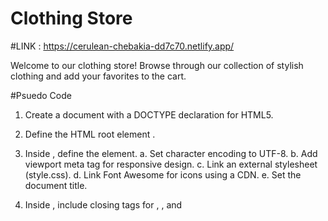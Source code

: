 # Clothing Store
#LINK :  https://cerulean-chebakia-dd7c70.netlify.app/

Welcome to our clothing store! Browse through our collection of stylish clothing and add your favorites to the cart.

#Psuedo Code

1. Create a document with a DOCTYPE declaration for HTML5.
2. Define the HTML root element <html>.
3. Inside <html>, define the <head> element.
   a. Set character encoding to UTF-8.
   b. Add viewport meta tag for responsive design.
   c. Link an external stylesheet (style.css).
   d. Link Font Awesome for icons using a CDN.
   e. Set the document title.
4. Inside <head>, include closing tags for <meta>, <link>, and <title>.
5. Define the <body> element.
6. Inside <body>, create sections for Products and Cart.
   a. Each section should have a title and a description.
   b. Products section should include a container for product cards.
   c. Cart section should include a container for cart items and relevant buttons.
7. Include a <script> tag at the end of the <body> to link the JavaScript file (script.js).
8. Close the <body> and <html> tags.


1. Listen for the DOMContentLoaded event before executing any scripts.
2. Define mock data for clothing products in an array.
3. Initialize variables for total price and total items in the cart.
4. Get references to container elements for products and the cart.
5. Define functions for:
   a. Toggling cart visibility based on its emptiness.
   b. Adding items to the cart.
   c. Updating cart totals.
   d. Clearing the cart.
   e. Sorting items in the cart.
6. Populate product cards dynamically based on the mock data.
7. Implement event listeners for:
   a. Adding/removing items from the cart.
   b. Clearing the cart.
   c. Sorting items in the cart.
8. Call the function to toggle cart visibility initially to set cart visibility based on the initial cart state.

